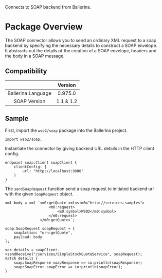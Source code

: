 Connects to SOAP backend from Ballerina. 

# Package Overview

The SOAP connector allows you to send an ordinary XML request to a soap backend by specifying the necessary details to
construct a SOAP envelope. It abstracts out the details of the creation of a SOAP envelope, headers and the body in a
SOAP message.

## Compatibility
|                          |    Version     |
|:------------------------:|:--------------:|
| Ballerina Language       | 0.975.0        |
| SOAP Version             | 1.1 & 1.2      |

## Sample

First, import the `wso2/soap` package into the Ballerina project.
```
import wso2/soap;
```

Instantiate the connector by giving backend URL details in the HTTP client config.

```
endpoint soap:Client soapClient {
    clientConfig: {
        url: "http://localhost:9000"
    }
}
```

The `sendSoapRequest` function send a soap request to initiated backend url with the given `SoapRequest` object.
```
xml body = xml `<m0:getQuote xmlns:m0="http://services.samples">
                    <m0:request>
                        <m0:symbol>WSO2</m0:symbol>
                    </m0:request>
                </m0:getQuote>`;

soap:SoapRequest soapRequest = {
    soapAction: "urn:getQuote",
    payload: body
};

var details = soapClient->sendReceive("/services/SimpleStockQuoteService", soapRequest);
match details {
    soap:SoapResponse soapResponse => io:println(soapResponse);
    soap:SoapError soapError => io:println(soapError);
}
```